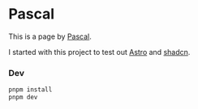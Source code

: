 # Pascal

This is a page by [Pascal](https://schaar.dev).

I started with this project to test out [Astro](https://astro.build) and [shadcn](https://ui.shadcn.com).

### Dev

```bash
pnpm install
pnpm dev
```
